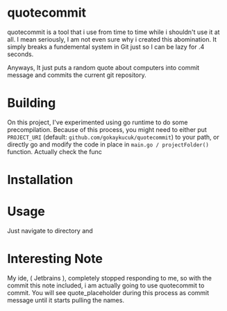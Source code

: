 # quotecommit

quotecommit is a tool that i use from time to time while i shouldn't use it at all. I mean seriously, I am not even sure why i created this abomination. It simply breaks a fundemental system in Git just so I can be lazy for .4 seconds. 

Anyways, It just puts a random quote about computers into commit message and commits the current git repository.

# Building

On this project, I've experimented using go runtime to do some precompilation. Because of this process, you might need
 to either put `PROJECT_URI` (default: `github.com/gokaykucuk/quotecommit`) to your path, or directly go and modify the code in place in `main.go / projectFolder()` function. Actually check the func

# Installation



# Usage

Just navigate to directory and

# Interesting Note

My ide, ( Jetbrains ), completely stopped responding to me, so with the commit this note included, i am actually going to use quotecommit to commit. You will see quote_placeholder during this process as commit message until it starts pulling the names.
 